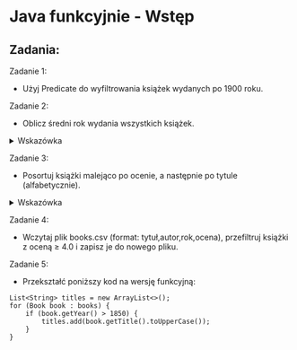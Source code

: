 # Java funkcyjnie - Wstęp
## Zadania:

Zadanie 1:
- Użyj Predicate do wyfiltrowania książek wydanych po 1900 roku.

Zadanie 2:
- Oblicz średni rok wydania wszystkich książek.
<details>
  <summary>Wskazówka</summary> 
 Użyj mapToInt i average
</details>

Zadanie 3:
- Posortuj książki malejąco po ocenie, a następnie po tytule (alfabetycznie).
<details>
  <summary>Wskazówka</summary> 
  Użyj metody comparing i thenComparing z interfejsu Comparator
</details>

Zadanie 4:
- Wczytaj plik books.csv (format: tytuł,autor,rok,ocena), przefiltruj książki z oceną ≥ 4.0 i zapisz je do nowego pliku.

Zadanie 5:
- Przekształć poniższy kod na wersję funkcyjną:
```
List<String> titles = new ArrayList<>();
for (Book book : books) {
    if (book.getYear() > 1850) {
        titles.add(book.getTitle().toUpperCase());
    }
}
```
